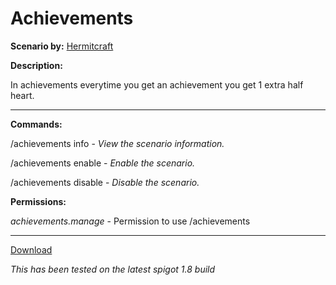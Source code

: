 # Achievements

**Scenario by:** [Hermitcraft](https://www.reddit.com/r/Hermitcraft)

**Description:**

In achievements everytime you get an achievement you get 1 extra half heart.

___

**Commands:**

/achievements info - *View the scenario information.*

/achievements enable - *Enable the scenario.*

/achievements disable - *Disable the scenario.*

**Permissions:**

*achievements.manage* - Permission to use /achievements

___
[Download](https://github.com/LeonTG77/Elements/releases)

*This has been tested on the latest spigot 1.8 build*

